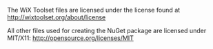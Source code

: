 The WiX Toolset files are licensed under the license found at http://wixtoolset.org/about/license

All other files used for creating the NuGet package are licensed under MIT/X11: http://opensource.org/licenses/MIT
